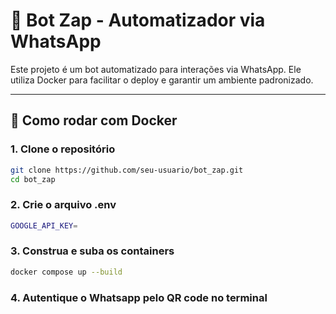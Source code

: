# 🤖 Bot Zap - Automatizador via WhatsApp

Este projeto é um bot automatizado para interações via WhatsApp. Ele utiliza Docker para facilitar o deploy e garantir um ambiente padronizado.

---

## 🚀 Como rodar com Docker

### 1. Clone o repositório

```bash
git clone https://github.com/seu-usuario/bot_zap.git
cd bot_zap
````

### 2. Crie o arquivo .env
```bash
GOOGLE_API_KEY=
````

###  3. Construa e suba os containers
```bash
docker compose up --build
````

### 4. Autentique o Whatsapp pelo QR code no terminal

